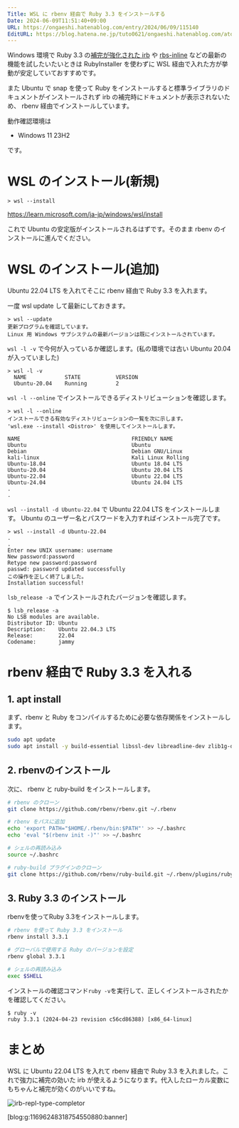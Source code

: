 ```yaml
---
Title: WSL に rbenv 経由で Ruby 3.3 をインストールする
Date: 2024-06-09T11:51:40+09:00
URL: https://ongaeshi.hatenablog.com/entry/2024/06/09/115140
EditURL: https://blog.hatena.ne.jp/tuto0621/ongaeshi.hatenablog.com/atom/entry/6801883189112918365
---
```


Windows 環境で Ruby 3.3 の[補完が強化された irb](https://gihyo.jp/article/2024/01/ruby3.3-irb) や [rbs-inline](https://github.com/soutaro/rbs-inline) などの最新の機能を試したいたいときは RubyInstaller を使わずに WSL 経由で入れた方が挙動が安定していておすすめです。

また Ubuntu で snap を使って Ruby をインストールすると標準ライブラリのドキュメントがインストールされず irb の補完時にドキュメントが表示されないため、 rbenv 経由でインストールしています。

動作確認環境は

- Windows 11 23H2

です。

# WSL のインストール(新規)

```
> wsl --install
```

https://learn.microsoft.com/ja-jp/windows/wsl/install

これで Ubuntu の安定版がインストールされるはずです。そのまま rbenv のインストールに進んでください。

# WSL のインストール(追加)
Ubuntu 22.04 LTS を入れてそこに rbenv 経由で Ruby 3.3 を入れます。

一度 wsl update して最新にしておきます。

```
> wsl --update
更新プログラムを確認しています。
Linux 用 Windows サブシステムの最新バージョンは既にインストールされています。
```

`wsl -l -v` で今何が入っているか確認します。(私の環境では古い Ubuntu 20.04 が入っていました)

```
> wsl -l -v 
  NAME            STATE           VERSION
  Ubuntu-20.04    Running         2
```

`wsl -l --online` でインストールできるディストリビューションを確認します。

```
> wsl -l --online
インストールできる有効なディストリビューションの一覧を次に示します。
'wsl.exe --install <Distro>' を使用してインストールします。

NAME                                   FRIENDLY NAME
Ubuntu                                 Ubuntu
Debian                                 Debian GNU/Linux
kali-linux                             Kali Linux Rolling
Ubuntu-18.04                           Ubuntu 18.04 LTS
Ubuntu-20.04                           Ubuntu 20.04 LTS
Ubuntu-22.04                           Ubuntu 22.04 LTS
Ubuntu-24.04                           Ubuntu 24.04 LTS
.
.
```

`wsl --install -d Ubuntu-22.04` で Ubuntu 22.04 LTS をインストールします。
Ubuntu のユーザー名とパスワードを入力すればインストール完了です。

```
> wsl --install -d Ubuntu-22.04
.
.
Enter new UNIX username: username
New password:password
Retype new password:password
passwd: password updated successfully
この操作を正しく終了しました。
Installation successful!
```

`lsb_release -a` でインストールされたバージョンを確認します。

```
$ lsb_release -a
No LSB modules are available.
Distributor ID: Ubuntu
Description:    Ubuntu 22.04.3 LTS
Release:        22.04
Codename:       jammy
```

# rbenv 経由で Ruby 3.3 を入れる
## 1. apt install
まず、rbenv と Ruby をコンパイルするために必要な依存関係をインストールします。

```bash
sudo apt update
sudo apt install -y build-essential libssl-dev libreadline-dev zlib1g-dev
```

## 2. rbenvのインストール
次に、 rbenv と ruby-build をインストールします。

```bash
# rbenv のクローン
git clone https://github.com/rbenv/rbenv.git ~/.rbenv

# rbenv をパスに追加
echo 'export PATH="$HOME/.rbenv/bin:$PATH"' >> ~/.bashrc
echo 'eval "$(rbenv init -)"' >> ~/.bashrc

# シェルの再読み込み
source ~/.bashrc

# ruby-build プラグインのクローン
git clone https://github.com/rbenv/ruby-build.git ~/.rbenv/plugins/ruby-build
```

## 3. Ruby 3.3 のインストール
rbenvを使ってRuby 3.3をインストールします。

```bash
# rbenv を使って Ruby 3.3 をインストール
rbenv install 3.3.1

# グローバルで使用する Ruby のバージョンを設定
rbenv global 3.3.1

# シェルの再読み込み
exec $SHELL
```

インストールの確認コマンド`ruby -v`を実行して、正しくインストールされたかを確認してください。

```
$ ruby -v
ruby 3.3.1 (2024-04-23 revision c56cd86388) [x86_64-linux]
```

# まとめ
WSL に Ubuntu 22.04 LTS を入れて rbenv 経由で Ruby 3.3 を入れました。これで強力に補完の効いた irb が使えるようになります。代入したローカル変数にもちゃんと補完が効くのがいいですね。

![irb-repl-type-completor](https://i.gyazo.com/0439ef7d396b514fe1e65ed9f849d7e3.gif)

[blog:g:11696248318754550880:banner]

